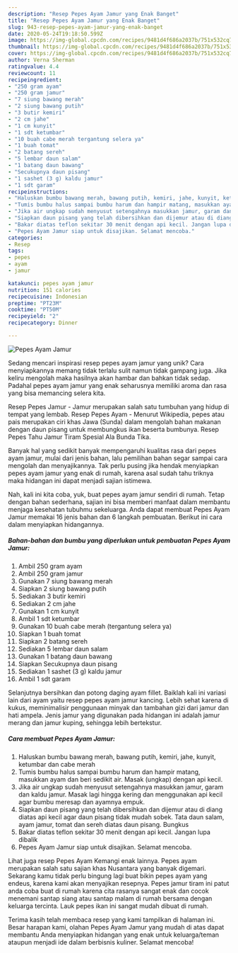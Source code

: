 ```yaml
---
description: "Resep Pepes Ayam Jamur yang Enak Banget"
title: "Resep Pepes Ayam Jamur yang Enak Banget"
slug: 943-resep-pepes-ayam-jamur-yang-enak-banget
date: 2020-05-24T19:18:50.599Z
image: https://img-global.cpcdn.com/recipes/9481d4f686a2037b/751x532cq70/pepes-ayam-jamur-foto-resep-utama.jpg
thumbnail: https://img-global.cpcdn.com/recipes/9481d4f686a2037b/751x532cq70/pepes-ayam-jamur-foto-resep-utama.jpg
cover: https://img-global.cpcdn.com/recipes/9481d4f686a2037b/751x532cq70/pepes-ayam-jamur-foto-resep-utama.jpg
author: Verna Sherman
ratingvalue: 4.4
reviewcount: 11
recipeingredient:
- "250 gram ayam"
- "250 gram jamur"
- "7 siung bawang merah"
- "2 siung bawang putih"
- "3 butir kemiri"
- "2 cm jahe"
- "1 cm kunyit"
- "1 sdt ketumbar"
- "10 buah cabe merah tergantung selera ya"
- "1 buah tomat"
- "2 batang sereh"
- "5 lembar daun salam"
- "1 batang daun bawang"
- "Secukupnya daun pisang"
- "1 sashet (3 g) kaldu jamur"
- "1 sdt garam"
recipeinstructions:
- "Haluskan bumbu bawang merah, bawang putih, kemiri, jahe, kunyit, ketumbar dan cabe merah"
- "Tumis bumbu halus sampai bumbu harum dan hampir matang, masukkan ayam dan beri sedikit air. Masak (ungkap) dengan api kecil."
- "Jika air ungkap sudah menyusut setengahnya masukkan jamur, garam dan kaldu jamur. Masak lagi hingga kering dan menggunakan api kecil agar bumbu meresap dan ayamnya empuk."
- "Siapkan daun pisang yang telah dibersihkan dan dijemur atau di diang diatas api kecil agar daun pisang tidak mudah sobek. Tata daun salam, ayam jamur, tomat dan sereh diatas daun pisang. Bungkus"
- "Bakar diatas teflon sekitar 30 menit dengan api kecil. Jangan lupa dibalik"
- "Pepes Ayam Jamur siap untuk disajikan. Selamat mencoba."
categories:
- Resep
tags:
- pepes
- ayam
- jamur

katakunci: pepes ayam jamur 
nutrition: 151 calories
recipecuisine: Indonesian
preptime: "PT23M"
cooktime: "PT50M"
recipeyield: "2"
recipecategory: Dinner

---
```



![Pepes Ayam Jamur](https://img-global.cpcdn.com/recipes/9481d4f686a2037b/751x532cq70/pepes-ayam-jamur-foto-resep-utama.jpg)

Sedang mencari inspirasi resep pepes ayam jamur yang unik? Cara menyiapkannya memang tidak terlalu sulit namun tidak gampang juga. Jika keliru mengolah maka hasilnya akan hambar dan bahkan tidak sedap. Padahal pepes ayam jamur yang enak seharusnya memiliki aroma dan rasa yang bisa memancing selera kita.

Resep Pepes Jamur - Jamur merupakan salah satu tumbuhan yang hidup di tempat yang lembab. Resep Pepes Ayam - Menurut Wikipedia, pepes atau pais merupakan ciri khas Jawa (Sunda) dalam mengolah bahan makanan dengan daun pisang untuk membungkus ikan beserta bumbunya. Resep Pepes Tahu Jamur Tiram Spesial Ala Bunda Tika.

Banyak hal yang sedikit banyak mempengaruhi kualitas rasa dari pepes ayam jamur, mulai dari jenis bahan, lalu pemilihan bahan segar sampai cara mengolah dan menyajikannya. Tak perlu pusing jika hendak menyiapkan pepes ayam jamur yang enak di rumah, karena asal sudah tahu triknya maka hidangan ini dapat menjadi sajian istimewa.


Nah, kali ini kita coba, yuk, buat pepes ayam jamur sendiri di rumah. Tetap dengan bahan sederhana, sajian ini bisa memberi manfaat dalam membantu menjaga kesehatan tubuhmu sekeluarga. Anda dapat membuat Pepes Ayam Jamur memakai 16 jenis bahan dan 6 langkah pembuatan. Berikut ini cara dalam menyiapkan hidangannya.

<!--inarticleads1-->

##### Bahan-bahan dan bumbu yang diperlukan untuk pembuatan Pepes Ayam Jamur:

1. Ambil 250 gram ayam
1. Ambil 250 gram jamur
1. Gunakan 7 siung bawang merah
1. Siapkan 2 siung bawang putih
1. Sediakan 3 butir kemiri
1. Sediakan 2 cm jahe
1. Gunakan 1 cm kunyit
1. Ambil 1 sdt ketumbar
1. Gunakan 10 buah cabe merah (tergantung selera ya)
1. Siapkan 1 buah tomat
1. Siapkan 2 batang sereh
1. Sediakan 5 lembar daun salam
1. Gunakan 1 batang daun bawang
1. Siapkan Secukupnya daun pisang
1. Sediakan 1 sashet (3 g) kaldu jamur
1. Ambil 1 sdt garam


Selanjutnya bersihkan dan potong daging ayam fillet. Baiklah kali ini variasi lain dari ayam yaitu resep pepes ayam jamur kancing. Lebih sehat karena di kukus, meminimalisir penggunaan minyak dan tambahan gizi dari jamur dan hati ampela. Jenis jamur yang digunakan pada hidangan ini adalah jamur merang dan jamur kuping, sehingga lebih bertekstur. 

<!--inarticleads2-->

##### Cara membuat Pepes Ayam Jamur:

1. Haluskan bumbu bawang merah, bawang putih, kemiri, jahe, kunyit, ketumbar dan cabe merah
1. Tumis bumbu halus sampai bumbu harum dan hampir matang, masukkan ayam dan beri sedikit air. Masak (ungkap) dengan api kecil.
1. Jika air ungkap sudah menyusut setengahnya masukkan jamur, garam dan kaldu jamur. Masak lagi hingga kering dan menggunakan api kecil agar bumbu meresap dan ayamnya empuk.
1. Siapkan daun pisang yang telah dibersihkan dan dijemur atau di diang diatas api kecil agar daun pisang tidak mudah sobek. Tata daun salam, ayam jamur, tomat dan sereh diatas daun pisang. Bungkus
1. Bakar diatas teflon sekitar 30 menit dengan api kecil. Jangan lupa dibalik
1. Pepes Ayam Jamur siap untuk disajikan. Selamat mencoba.


Lihat juga resep Pepes Ayam Kemangi enak lainnya. Pepes ayam merupakan salah satu sajian khas Nusantara yang banyak digemari. Sekarang kamu tidak perlu bingung lagi buat bikin pepes ayam yang endeus, karena kami akan menyajikan resepnya. Pepes jamur tiram ini patut anda coba buat di rumah karena cita rasanya sangat enak dan cocok menemani santap siang atau santap malam di rumah bersama dengan keluarga tercinta. Lauk pepes ikan ini sangat mudah dibuat di rumah. 

Terima kasih telah membaca resep yang kami tampilkan di halaman ini. Besar harapan kami, olahan Pepes Ayam Jamur yang mudah di atas dapat membantu Anda menyiapkan hidangan yang enak untuk keluarga/teman ataupun menjadi ide dalam berbisnis kuliner. Selamat mencoba!
